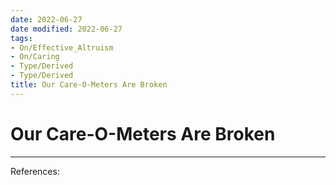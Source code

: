 ```yaml
---
date: 2022-06-27
date modified: 2022-06-27
tags:
- On/Effective_Altruism
- On/Caring
- Type/Derived
- Type/Derived
title: Our Care-O-Meters Are Broken
---
```


# Our Care-O-Meters Are Broken
---
References: